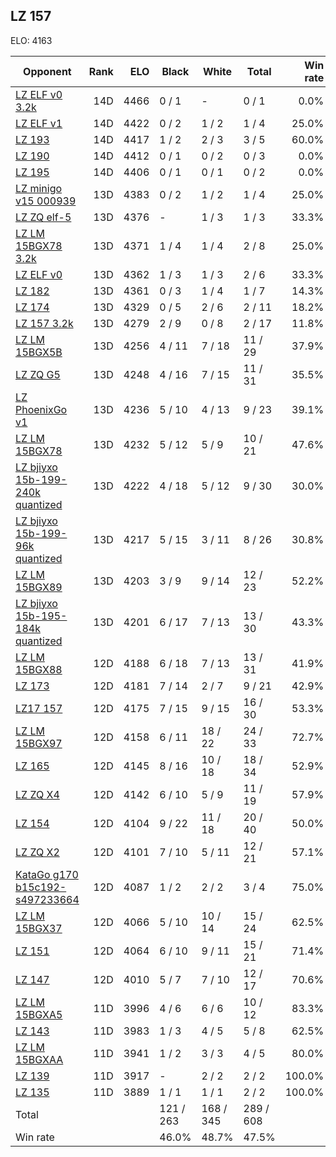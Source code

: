 ## LZ 157 ##

ELO: 4163

Opponent | Rank | ELO | Black | White | Total | Win rate
---------|-----:|----:|-------|-------|-------|-------:
[LZ ELF v0 3.2k](LZ%20ELF%20v0%203.2k.md) | 14D | 4466 | 0 / 1 | - | 0 / 1 | 0.0%
[LZ ELF v1](LZ%20ELF%20v1.md) | 14D | 4422 | 0 / 2 | 1 / 2 | 1 / 4 | 25.0%
[LZ 193](LZ%20193.md) | 14D | 4417 | 1 / 2 | 2 / 3 | 3 / 5 | 60.0%
[LZ 190](LZ%20190.md) | 14D | 4412 | 0 / 1 | 0 / 2 | 0 / 3 | 0.0%
[LZ 195](LZ%20195.md) | 14D | 4406 | 0 / 1 | 0 / 1 | 0 / 2 | 0.0%
[LZ minigo v15 000939](LZ%20minigo%20v15%20000939.md) | 13D | 4383 | 0 / 2 | 1 / 2 | 1 / 4 | 25.0%
[LZ ZQ elf-5](LZ%20ZQ%20elf-5.md) | 13D | 4376 | - | 1 / 3 | 1 / 3 | 33.3%
[LZ LM 15BGX78 3.2k](LZ%20LM%2015BGX78%203.2k.md) | 13D | 4371 | 1 / 4 | 1 / 4 | 2 / 8 | 25.0%
[LZ ELF v0](LZ%20ELF%20v0.md) | 13D | 4362 | 1 / 3 | 1 / 3 | 2 / 6 | 33.3%
[LZ 182](LZ%20182.md) | 13D | 4361 | 0 / 3 | 1 / 4 | 1 / 7 | 14.3%
[LZ 174](LZ%20174.md) | 13D | 4329 | 0 / 5 | 2 / 6 | 2 / 11 | 18.2%
[LZ 157 3.2k](LZ%20157%203.2k.md) | 13D | 4279 | 2 / 9 | 0 / 8 | 2 / 17 | 11.8%
[LZ LM 15BGX5B](LZ%20LM%2015BGX5B.md) | 13D | 4256 | 4 / 11 | 7 / 18 | 11 / 29 | 37.9%
[LZ ZQ G5](LZ%20ZQ%20G5.md) | 13D | 4248 | 4 / 16 | 7 / 15 | 11 / 31 | 35.5%
[LZ PhoenixGo v1](LZ%20PhoenixGo%20v1.md) | 13D | 4236 | 5 / 10 | 4 / 13 | 9 / 23 | 39.1%
[LZ LM 15BGX78](LZ%20LM%2015BGX78.md) | 13D | 4232 | 5 / 12 | 5 / 9 | 10 / 21 | 47.6%
[LZ bjiyxo 15b-199-240k quantized](LZ%20bjiyxo%2015b-199-240k%20quantized.md) | 13D | 4222 | 4 / 18 | 5 / 12 | 9 / 30 | 30.0%
[LZ bjiyxo 15b-199-96k quantized](LZ%20bjiyxo%2015b-199-96k%20quantized.md) | 13D | 4217 | 5 / 15 | 3 / 11 | 8 / 26 | 30.8%
[LZ LM 15BGX89](LZ%20LM%2015BGX89.md) | 13D | 4203 | 3 / 9 | 9 / 14 | 12 / 23 | 52.2%
[LZ bjiyxo 15b-195-184k quantized](LZ%20bjiyxo%2015b-195-184k%20quantized.md) | 13D | 4201 | 6 / 17 | 7 / 13 | 13 / 30 | 43.3%
[LZ LM 15BGX88](LZ%20LM%2015BGX88.md) | 12D | 4188 | 6 / 18 | 7 / 13 | 13 / 31 | 41.9%
[LZ 173](LZ%20173.md) | 12D | 4181 | 7 / 14 | 2 / 7 | 9 / 21 | 42.9%
[LZ17 157](LZ17%20157.md) | 12D | 4175 | 7 / 15 | 9 / 15 | 16 / 30 | 53.3%
[LZ LM 15BGX97](LZ%20LM%2015BGX97.md) | 12D | 4158 | 6 / 11 | 18 / 22 | 24 / 33 | 72.7%
[LZ 165](LZ%20165.md) | 12D | 4145 | 8 / 16 | 10 / 18 | 18 / 34 | 52.9%
[LZ ZQ X4](LZ%20ZQ%20X4.md) | 12D | 4142 | 6 / 10 | 5 / 9 | 11 / 19 | 57.9%
[LZ 154](LZ%20154.md) | 12D | 4104 | 9 / 22 | 11 / 18 | 20 / 40 | 50.0%
[LZ ZQ X2](LZ%20ZQ%20X2.md) | 12D | 4101 | 7 / 10 | 5 / 11 | 12 / 21 | 57.1%
[KataGo g170 b15c192-s497233664](KataGo%20g170%20b15c192-s497233664.md) | 12D | 4087 | 1 / 2 | 2 / 2 | 3 / 4 | 75.0%
[LZ LM 15BGX37](LZ%20LM%2015BGX37.md) | 12D | 4066 | 5 / 10 | 10 / 14 | 15 / 24 | 62.5%
[LZ 151](LZ%20151.md) | 12D | 4064 | 6 / 10 | 9 / 11 | 15 / 21 | 71.4%
[LZ 147](LZ%20147.md) | 12D | 4010 | 5 / 7 | 7 / 10 | 12 / 17 | 70.6%
[LZ LM 15BGXA5](LZ%20LM%2015BGXA5.md) | 11D | 3996 | 4 / 6 | 6 / 6 | 10 / 12 | 83.3%
[LZ 143](LZ%20143.md) | 11D | 3983 | 1 / 3 | 4 / 5 | 5 / 8 | 62.5%
[LZ LM 15BGXAA](LZ%20LM%2015BGXAA.md) | 11D | 3941 | 1 / 2 | 3 / 3 | 4 / 5 | 80.0%
[LZ 139](LZ%20139.md) | 11D | 3917 | - | 2 / 2 | 2 / 2 | 100.0%
[LZ 135](LZ%20135.md) | 11D | 3889 | 1 / 1 | 1 / 1 | 2 / 2 | 100.0%
Total | | | 121 / 263 | 168 / 345 | 289 / 608 | 
Win rate| | | 46.0% | 48.7% | 47.5% | 
